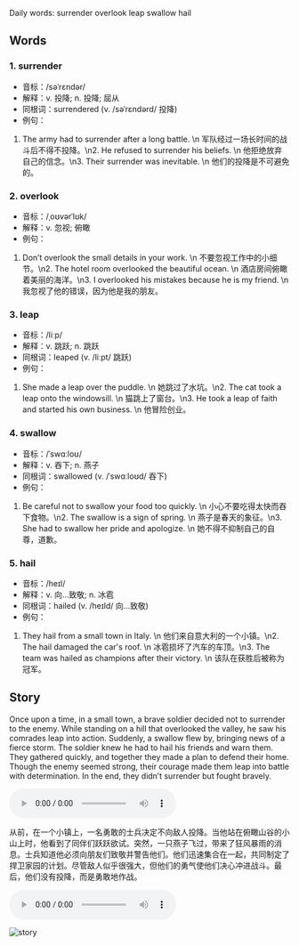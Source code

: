 Daily words: surrender overlook leap swallow hail

## Words
### 1. surrender
- 音标：/səˈrɛndər/ <span style="cursor: pointer;" onclick="document.getElementById('audio-player-1').play()"><i class="fas fa-volume-up"></i></span>
<audio id="audio-player-1" src="audios/words/surrender.mp3" style="display:none;"></audio>
- 解释：v. 投降; n. 投降; 屈从
- 同根词：surrendered (v. /səˈrɛndərd/ 投降)
- 例句：
1. The army had to surrender after a long battle.  \n   军队经过一场长时间的战斗后不得不投降。\n2. He refused to surrender his beliefs.  \n   他拒绝放弃自己的信念。\n3. Their surrender was inevitable.  \n   他们的投降是不可避免的。

### 2. overlook
- 音标：/ˌoʊvərˈlʊk/ <span style="cursor: pointer;" onclick="document.getElementById('audio-player-2').play()"><i class="fas fa-volume-up"></i></span>
<audio id="audio-player-2" src="audios/words/overlook.mp3" style="display:none;"></audio>
- 解释：v. 忽视; 俯瞰
- 例句：
1. Don’t overlook the small details in your work.  \n   不要忽视工作中的小细节。\n2. The hotel room overlooked the beautiful ocean.  \n   酒店房间俯瞰着美丽的海洋。\n3. I overlooked his mistakes because he is my friend.  \n   我忽视了他的错误，因为他是我的朋友。

### 3. leap
- 音标：/liːp/ <span style="cursor: pointer;" onclick="document.getElementById('audio-player-3').play()"><i class="fas fa-volume-up"></i></span>
<audio id="audio-player-3" src="audios/words/leap.mp3" style="display:none;"></audio>
- 解释：v. 跳跃; n. 跳跃
- 同根词：leaped (v. /liːpt/ 跳跃)
- 例句：
1. She made a leap over the puddle.  \n   她跳过了水坑。\n2. The cat took a leap onto the windowsill.  \n   猫跳上了窗台。\n3. He took a leap of faith and started his own business.  \n   他冒险创业。

### 4. swallow
- 音标：/ˈswɑːloʊ/ <span style="cursor: pointer;" onclick="document.getElementById('audio-player-4').play()"><i class="fas fa-volume-up"></i></span>
<audio id="audio-player-4" src="audios/words/swallow.mp3" style="display:none;"></audio>
- 解释：v. 吞下; n. 燕子
- 同根词：swallowed (v. /ˈswɑːloʊd/ 吞下)
- 例句：
1. Be careful not to swallow your food too quickly.  \n   小心不要吃得太快而吞下食物。\n2. The swallow is a sign of spring.  \n   燕子是春天的象征。\n3. She had to swallow her pride and apologize.  \n   她不得不抑制自己的自尊，道歉。

### 5. hail
- 音标：/heɪl/ <span style="cursor: pointer;" onclick="document.getElementById('audio-player-5').play()"><i class="fas fa-volume-up"></i></span>
<audio id="audio-player-5" src="audios/words/hail.mp3" style="display:none;"></audio>
- 解释：v. 向...致敬; n. 冰雹
- 同根词：hailed (v. /heɪld/ 向...致敬)
- 例句：
1. They hail from a small town in Italy.  \n   他们来自意大利的一个小镇。\n2. The hail damaged the car's roof.  \n   冰雹损坏了汽车的车顶。\n3. The team was hailed as champions after their victory.  \n   该队在获胜后被称为冠军。

## Story
Once upon a time, in a small town, a brave soldier decided not to surrender to the enemy. While standing on a hill that overlooked the valley, he saw his comrades leap into action. Suddenly, a swallow flew by, bringing news of a fierce storm. The soldier knew he had to hail his friends and warn them. They gathered quickly, and together they made a plan to defend their home. Though the enemy seemed strong, their courage made them leap into battle with determination. In the end, they didn’t surrender but fought bravely.

<audio controls>
  <source src="https://files.dwong.top/story/2024-10-23-english.mp3" type="audio/mpeg">
  你的浏览器不支持音频元素。
</audio>
  

从前，在一个小镇上，一名勇敢的士兵决定不向敌人投降。当他站在俯瞰山谷的小山上时，他看到了同伴们跃跃欲试。突然，一只燕子飞过，带来了狂风暴雨的消息。士兵知道他必须向朋友们致敬并警告他们。他们迅速集合在一起，共同制定了捍卫家园的计划。尽管敌人似乎很强大，但他们的勇气使他们决心冲进战斗。最后，他们没有投降，而是勇敢地作战。

<audio controls>
  <source src="https://files.dwong.top/story/2024-10-23-chinese.mp3" type="audio/mpeg">
  你的浏览器不支持音频元素。
</audio>
  

![story](https://files.dwong.top/images/2024-10-23.png)

